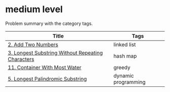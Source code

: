 # medium level

Problem summary with the category tags.

| Title | Tags |
| ----- | ---- |
| [2. Add Two Numbers](https://leetcode.com/problems/add-two-numbers/) | linked list |
| [3. Longest Substring Without Repeating Characters](https://leetcode.com/problems/longest-substring-without-repeating-characters/) | hash map |
| [11. Container With Most Water](https://leetcode.com/problems/container-with-most-water/) | greedy |
| [5. Longest Palindromic Substring](https://leetcode.com/problems/longest-palindromic-substring/) | dynamic programming |
